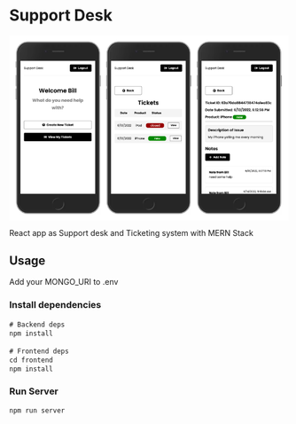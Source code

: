 # Support Desk

<img align="center" src="./supportdesk.png" width="800px" />

React app as Support desk and Ticketing system with MERN Stack

## Usage

Add your MONGO_URI to .env

### Install dependencies

```
# Backend deps
npm install

# Frontend deps
cd frontend
npm install
```

### Run Server

```
npm run server
```
